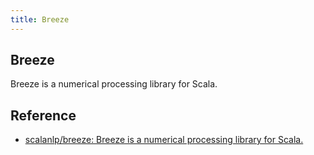 ```yaml
---
title: Breeze
---
```


## Breeze
Breeze is a numerical processing library for Scala. 


## Reference
* [scalanlp/breeze: Breeze is a numerical processing library for Scala\.](https://github.com/scalanlp/breeze)
